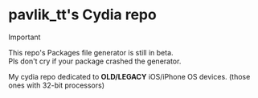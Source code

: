 # pavlik_tt's Cydia repo

> [!IMPORTANT]
> This repo's Packages file generator is still in beta. \
> Pls don't cry if your package crashed the generator.

My cydia repo dedicated to **OLD/LEGACY** iOS/iPhone OS devices. (those ones with 32-bit processors)

